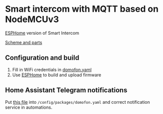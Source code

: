 # Smart intercom with MQTT based on NodeMCUv3

[ESPHome](https://esphome.io/) version of Smart Intercom

[Scheme and parts](https://github.com/Anonym-tsk/smart-domofon/blob/master/README.md)

## Configuration and build
1. Fill in WiFi credentials in [domofon.yaml](https://github.com/Anonym-tsk/smart-domofon/blob/master/esphome/domofon.yaml#L10)
2. Use [ESPHome](https://esphome.io) to build and upload firmware

## Home Assistant Telegram notifications

Put [this file](https://github.com/Anonym-tsk/smart-domofon/blob/master/esphome/homeassistant/domofon.yaml) into `/config/packages/domofon.yaml` and correct notification service in automations.
